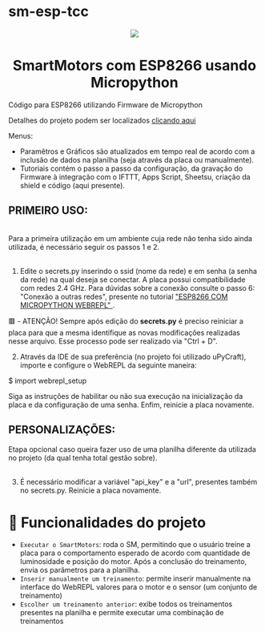 # sm-esp-tcc
<p align="center">
<img loading="lazy" src="http://img.shields.io/static/v1?label=STATUS&message=CONCLUIDO&color=GREEN&style=for-the-badge"/>
</p>

<h1 align="center"> SmartMotors com ESP8266 usando Micropython </h1>

Código para ESP8266 utilizando Firmware de Micropython

Detalhes do projeto podem ser localizados <a href="https://sites.google.com/view/smartmotors/in%C3%ADcio" target="_blank"> clicando aqui </a>

Menus: 
  - Paramêtros e Gráficos são atualizados em tempo real de acordo com a inclusão de dados na planilha (seja através da placa ou manualmente).
  - Tutoriais contém o passo a passo da configuração, da gravação do Firmware à integração com o IFTTT, Apps Script, Sheetsu, criação da shield e código (aqui presente).


<h2> PRIMEIRO USO: </h2></br>
Para a primeira utilização em um ambiente cuja rede não tenha sido ainda utilizada, é necessário seguir os passos 1 e 2. </br></br>

1) Edite o secrets.py inserindo o ssid (nome da rede) e em senha (a senha da rede) na qual deseja se conectar. A placa possui compatibilidade com redes 2.4 GHz. Para dúvidas sobre a conexão consulte o passo 6: "Conexão a outras redes", presente no tutorial <a href = "https://fab.poalab.net.br/#!/projects/esp8266-com-micropython-webrepl" target="_blank"> "ESP8266 COM MICROPYTHON WEBREPL" </a>.

🟥 - ATENÇÃO! Sempre após edição do **secrets.py** é preciso reiniciar a placa para que a mesma identifique as novas modificações realizadas nesse arquivo. Esse processo pode ser realizado via "Ctrl + D".

2) Através da IDE de sua preferência (no projeto foi utilizado uPyCraft), importe e configure o WebREPL da seguinte maneira:

$ import webrepl_setup

Siga as instruções de habilitar ou não sua execução na inicialização da placa e da configuração de uma senha. Enfim, reinicie a placa novamente.


<h2> PERSONALIZAÇÕES: </h2> 
Etapa opcional caso queira fazer uso de uma planilha diferente da utilizada no projeto (da qual tenha total gestão sobre). </br></br>

3) É necessário modificar a variável "api_key" e a "url", presentes também no secrets.py. Reinicie a placa novamente.


# :hammer: Funcionalidades do projeto

- `Executar o SmartMotors`: roda o SM, permitindo que o usuário treine a placa para o comportamento esperado de acordo com quantidade de luminosidade e posição do motor. Após a conclusão do treinamento, envia os parâmetros para a planilha.
- `Inserir manualmente um treinamento`: permite inserir manualmente na interface do WebREPL valores para o motor e o sensor (um conjunto de treinamento)
- `Escolher um treinamento anterior`: exibe todos os treinamentos presentes na planilha e permite executar uma combinação de treinamentos
